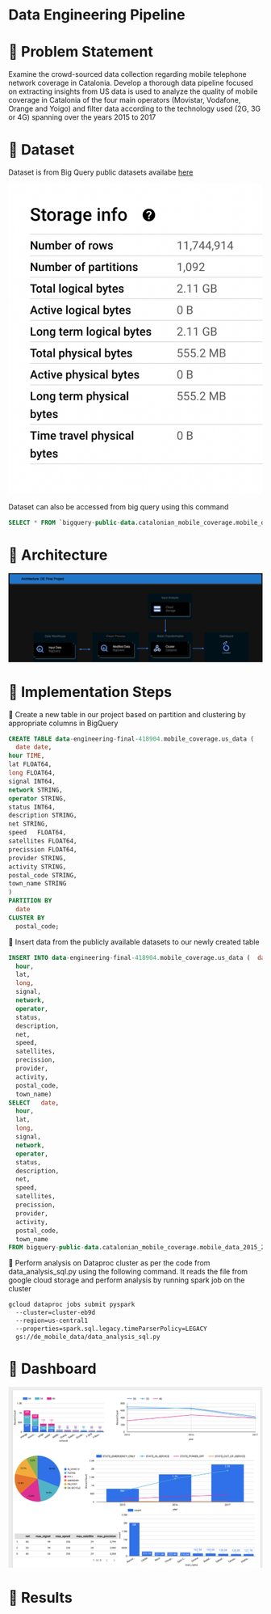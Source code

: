 # Data Engineering Pipeline

# 🔺 Problem Statement

Examine the crowd-sourced data collection regarding mobile telephone network coverage in Catalonia. Develop a thorough data pipeline focused on extracting insights from US data is used to analyze the quality of mobile coverage in Catalonia of the four main operators (Movistar, Vodafone, Orange and Yoigo) and filter data according to the technology used (2G, 3G or 4G) spanning over the years 2015 to 2017

# 🔺 Dataset

Dataset is from Big Query public datasets availabe [here](https://console.cloud.google.com/marketplace/product/gencat/cell_coverage?project=data-engineering-final-418904)

![img](https://github.com/sarathchandrikak/Data-Engineering/blob/main/project/data-info.png)

Dataset can also be accessed from big query using this command 

```sql
SELECT * FROM `bigquery-public-data.catalonian_mobile_coverage.mobile_data_2015_2017` LIMIT 1000
```

# 🔺 Architecture

![img](https://github.com/sarathchandrikak/Data-Engineering/blob/main/project/ip_pic.drawio.png)


# 🔺 Implementation Steps


🔺 Create a new table in our project based on partition and clustering by appropriate columns in BigQuery 

```sql
CREATE TABLE data-engineering-final-418904.mobile_coverage.us_data (
  date date,
hour TIME,	
lat	FLOAT64,	
long FLOAT64,	
signal INT64,	
network STRING,	
operator STRING,	
status INT64,	
description STRING,	
net STRING,	
speed	FLOAT64,	
satellites FLOAT64,	
precission FLOAT64,	
provider STRING,	
activity STRING,	
postal_code STRING,	
town_name STRING	
)
PARTITION BY
  date
CLUSTER BY
  postal_code;
```

🔺 Insert data from the publicly available datasets to our newly created table

```sql
INSERT INTO data-engineering-final-418904.mobile_coverage.us_data (  date,
  hour,
  lat,
  long,
  signal,
  network,
  operator,
  status,
  description,
  net,
  speed,
  satellites,
  precission,
  provider,
  activity,
  postal_code,
  town_name)
SELECT   date,
  hour,
  lat,
  long,
  signal,
  network,
  operator,
  status,
  description,
  net,
  speed,
  satellites,
  precission,
  provider,
  activity,
  postal_code,
  town_name
FROM bigquery-public-data.catalonian_mobile_coverage.mobile_data_2015_2017;
```

🔺 Perform analysis on Dataproc cluster as per the code from data_analysis_sql.py using the following command. It reads the file from google cloud storage and perform analysis by running spark job on the cluster

      
    gcloud dataproc jobs submit pyspark  
      --cluster=cluster-eb9d       
      --region=us-central1       
      --properties=spark.sql.legacy.timeParserPolicy=LEGACY       
      gs://de_mobile_data/data_analysis_sql.py 

# 🔺 Dashboard

![img](https://github.com/sarathchandrikak/Data-Engineering/blob/main/project/dashboard.png)


# 🔺 Results
